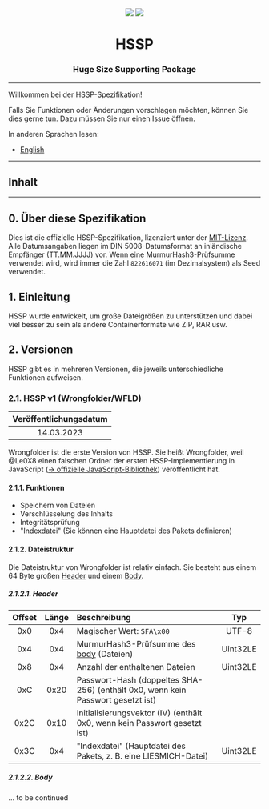 <p align="center">
  <img align="center" src="https://img.shields.io/github/stars/HSSPfile?style=for-the-badge&logo=github&color=%23ff0">
  <img align="center" src="https://img.shields.io/github/all-contributors/HSSPfile/specification?label=Contributors&logo=github&style=for-the-badge">

  <h1 align="center">HSSP</h1>
  <h3 align="center">Huge Size Supporting Package</h3>
</p>

---

Willkommen bei der HSSP-Spezifikation!

Falls Sie Funktionen oder Änderungen vorschlagen möchten, können Sie dies gerne tun. Dazu müssen Sie nur einen Issue öffnen.

In anderen Sprachen lesen:

- [English](README.md)

---

## Inhalt

---

## 0. Über diese Spezifikation

Dies ist die offizielle HSSP-Spezifikation, lizenziert unter der [MIT-Lizenz](LICENSE). Alle Datumsangaben liegen im DIN 5008-Datumsformat an inländische Empfänger (TT.MM.JJJJ) vor. Wenn eine MurmurHash3-Prüfsumme verwendet wird, wird immer die Zahl `822616071` (im Dezimalsystem) als Seed verwendet.

## 1. Einleitung

HSSP wurde entwickelt, um große Dateigrößen zu unterstützen und dabei viel besser zu sein als andere Containerformate wie ZIP, RAR usw.

## 2. Versionen

HSSP gibt es in mehreren Versionen, die jeweils unterschiedliche Funktionen aufweisen.

### 2.1. HSSP v1 (Wrongfolder/WFLD)

| Veröffentlichungsdatum |
| :--------------------: |
|       14.03.2023       |

Wrongfolder ist die erste Version von HSSP. Sie heißt Wrongfolder, weil @Le0X8 einen falschen Ordner der ersten HSSP-Implementierung in JavaScript ([&rarr; offizielle JavaScript-Bibliothek](https://github.com/HSSPfile/js)) veröffentlicht hat.

#### 2.1.1. Funktionen

- Speichern von Dateien
- Verschlüsselung des Inhalts
- Integritätsprüfung
- "Indexdatei" (Sie können eine Hauptdatei des Pakets definieren)

#### 2.1.2. Dateistruktur

Die Dateistruktur von Wrongfolder ist relativ einfach. Sie besteht aus einem 64 Byte großen [Header](#2121-header) und einem [Body](#2122-body).

##### 2.1.2.1. Header

| Offset | Länge | Beschreibung                                                                    |   Typ    |
| :----: | :---: | :------------------------------------------------------------------------------ | :------: |
|  0x0   |  0x4  | Magischer Wert: `SFA\x00`                                                       |  UTF-8   |
|  0x4   |  0x4  | MurmurHash3-Prüfsumme des [body](#2122-body) (Dateien)                          | Uint32LE |
|  0x8   |  0x4  | Anzahl der enthaltenen Dateien                                                  | Uint32LE |
|  0xC   | 0x20  | Passwort-Hash (doppeltes SHA-256) (enthält 0x0, wenn kein Passwort gesetzt ist) |          |
|  0x2C  | 0x10  | Initialisierungsvektor (IV) (enthält 0x0, wenn kein Passwort gesetzt ist)       |          |
|  0x3C  |  0x4  | "Indexdatei" (Hauptdatei des Pakets, z. B. eine LIESMICH-Datei)                 | Uint32LE |

##### 2.1.2.2. Body

... to be continued
